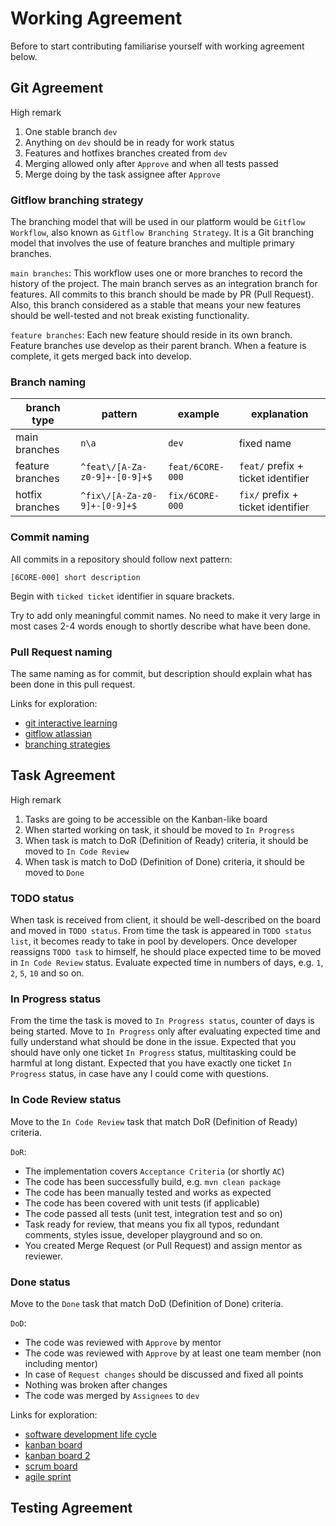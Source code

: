 # Working Agreement
Before to start contributing familiarise yourself with working agreement below.

## Git Agreement
High remark
1. One stable branch `dev`
2. Anything on `dev` should be in ready for work status
3. Features and hotfixes branches created from `dev`
4. Merging allowed only after `Approve` and when all tests passed
5. Merge doing by the task assignee after `Approve`

### Gitflow branching strategy
The branching model that will be used in our platform would be `Gitflow Workflow`, also known as `Gitflow Branching Strategy`. 
It is a Git branching model that involves the use of feature branches and multiple primary branches.

`main branches`: This workflow uses one or more branches to record the history of the project. 
The main branch serves as an integration branch for features. All commits to this branch should be made by PR (Pull Request).
Also, this branch considered as a stable that means your new features should be well-tested and not break existing functionality.

`feature branches`: Each new feature should reside in its own branch. Feature branches use develop as their parent branch. 
When a feature is complete, it gets merged back into develop.

### Branch naming
| branch type      | pattern                       | example          | explanation                        |
|------------------|-------------------------------|------------------|------------------------------------|
| main branches    | `n\a`                         | `dev`            | fixed name                         |
| feature branches | `^feat\/[A-Za-z0-9]+-[0-9]+$` | `feat/6CORE-000` | `feat/` prefix + ticket identifier |
| hotfix branches  | `^fix\/[A-Za-z0-9]+-[0-9]+$`  | `fix/6CORE-000`  | `fix/` prefix + ticket identifier  |

### Commit naming
All commits in a repository should follow next pattern: 

`[6CORE-000] short description`

Begin with `ticked ticket` identifier in square brackets. 

Try to add only meaningful commit names. 
No need to make it very large in most cases 2-4 words enough 
to shortly describe what have been done.

### Pull Request naming
The same naming as for commit, 
but description should explain what has been done in this pull request.

Links for exploration:
- [git interactive learning](https://learngitbranching.js.org/?locale=uk)
- [gitflow atlassian](https://www.atlassian.com/git/tutorials/comparing-workflows/gitflow-workflow)
- [branching strategies](https://www.youtube.com/watch?v=6BCOyrUobGc&ab_channel=VitaliShulha)

## Task Agreement
High remark
1. Tasks are going to be accessible on the Kanban-like board
2. When started working on task, it should be moved to `In Progress`
3. When task is match to DoR (Definition of Ready) criteria, it should be moved to `In Code Review`
4. When task is match to DoD (Definition of Done) criteria, it should be moved to `Done`

### TODO status
When task is received from client, it should be well-described on the board and moved in `TODO status`.
From time the task is appeared in `TODO status list`, it becomes ready to take in pool by developers.
Once developer reassigns `TODO task` to himself, he should place expected time to be moved in `In Code Review` status.
Evaluate expected time in numbers of days, e.g. `1`, `2`, `5`, `10` and so on.

### In Progress status
From the time the task is moved to `In Progress status`, counter of days is being started. 
Move to `In Progress` only after evaluating expected time and fully understand what should be done in the issue.
Expected that you should have only one ticket `In Progress` status, multitasking could be harmful at long distant.
Expected that you have exactly one ticket `In Progress` status, in case have any I could come with questions. 

### In Code Review status
Move to the `In Code Review` task that match DoR (Definition of Ready) criteria.

`DoR`:
- The implementation covers `Acceptance Criteria` (or shortly `AC`)
- The code has been successfully build, e.g. `mvn clean package`
- The code has been manually tested and works as expected
- The code has been covered with unit tests (if applicable)
- The code passed all tests (unit test, integration test and so on)
- Task ready for review, that means you fix all typos, redundant comments, styles issue, developer playground and so on.
- You created Merge Request (or Pull Request) and assign mentor as reviewer.

### Done status
Move to the `Done` task that match DoD (Definition of Done) criteria.

`DoD`:
- The code was reviewed with `Approve` by mentor
- The code was reviewed with `Approve` by at least one team member (non including mentor)
- In case of `Request changes` should be discussed and fixed all points
- Nothing was broken after changes
- The code was merged by `Assignees` to `dev`

Links for exploration:
- [software development life cycle](https://www.clouddefense.ai/system-development-life-cycle/)
- [kanban board](https://www.forbes.com/advisor/business/software/what-is-kanban-board/)
- [kanban board 2](https://kanbantool.com/kanban-board)
- [scrum board](https://www.forbes.com/advisor/business/what-is-a-scrum-board/)
- [agile sprint](https://www.atlassian.com/agile/scrum/sprints)

## Testing Agreement


